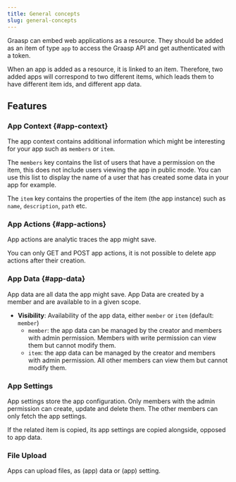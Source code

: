 ```yaml
---
title: General concepts
slug: general-concepts
---
```



Graasp can embed web applications as a resource. They should be added as an item of type `app` to access the Graasp API and get authenticated with a token.

When an app is added as a resource, it is linked to an item. Therefore, two added apps will correspond to two different items, which leads them to have different item ids, and different app data.

## Features

### App Context {#app-context}

The app context contains additional information which might be interesting for your app such as `members` or `item`.

The `members` key contains the list of users that have a permission on the item, this does not include users viewing the app in public mode. You can use this list to display the name of a user that has created some data in your app for example.

The `item` key contains the properties of the item (the app instance) such as `name`, `description`, `path` etc.

### App Actions {#app-actions}

App actions are analytic traces the app might save.

You can only GET and POST app actions, it is not possible to delete app actions after their creation.

### App Data {#app-data}

App data are all data the app might save. App Data are created by a member and are available to in a given scope.

- **Visibility**: Availability of the app data, either `member` or `item` (default: `member`)
  - `member`: the app data can be managed by the creator and members with admin permission. Members with write permission can view them but cannot modify them.
  - `item`: the app data can be managed by the creator and members with admin permission. All other members can view them but cannot modify them.

### App Settings

App settings store the app configuration. Only members with the admin permission can create, update and delete them. The other members can only fetch the app settings.

If the related item is copied, its app settings are copied alongside, opposed to app data.

### File Upload

Apps can upload files, as (app) data or (app) setting.

